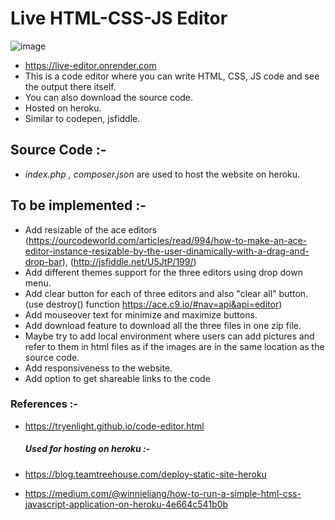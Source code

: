 # Live HTML-CSS-JS Editor

![image](https://i.imgur.com/afbBsjS.png)

  - https://live-editor.onrender.com
  - This is a code editor where you can write HTML, CSS, JS code and see the output there itself.
  - You can also download the source code.
  - Hosted on heroku.
  - Similar to codepen, jsfiddle.
 
## Source Code :-
 - *index.php , composer.json* are used to host the website on heroku.

## To be implemented :-

  - Add resizable of the ace editors (https://ourcodeworld.com/articles/read/994/how-to-make-an-ace-editor-instance-resizable-by-the-user-dinamically-with-a-drag-and-drop-bar), (http://jsfiddle.net/U5JtP/199/)
  - Add different themes support for the three editors using drop down menu.
  - Add clear button for each of three editors and also "clear all" button. (use destroy() function https://ace.c9.io/#nav=api&api=editor)
  - Add mouseover text for minimize and maximize buttons.
  - Add download feature to download all the three files in one zip file.
  - Maybe try to add local environment where users can add pictures and refer to them in html files as if the images are in the same location as the source code.
  - Add responsiveness to the website.
  - Add option to get shareable links to the code



### References :-
- https://tryenlight.github.io/code-editor.html

  ##### Used for hosting on heroku :-
- https://blog.teamtreehouse.com/deploy-static-site-heroku 
- https://medium.com/@winnieliang/how-to-run-a-simple-html-css-javascript-application-on-heroku-4e664c541b0b


